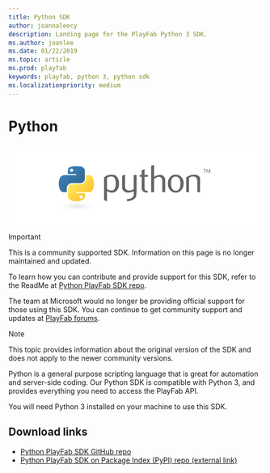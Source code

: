 ```yaml
---
title: Python SDK
author: joannaleecy
description: Landing page for the PlayFab Python 3 SDK.
ms.author: joanlee
ms.date: 01/22/2019
ms.topic: article
ms.prod: playfab
keywords: playfab, python 3, python sdk
ms.localizationpriority: medium
---
```


# Python

![Python](./media/Python1.png)

>[!Important]
>This is a community supported SDK. Information on this page is no longer maintained and updated.

To learn how you can contribute and provide support for this SDK, refer to the ReadMe at [Python PlayFab SDK repo](https://github.com/PlayFab/PythonSdk).

The team at Microsoft would no longer be providing official support for those using this SDK. You can continue to get community support and updates at [PlayFab forums](https://community.playfab.com/index.html).

>[!Note]
>This topic provides information about the original version of the SDK and does not apply to the newer community versions.

Python is a general purpose scripting language that is great for automation and server-side coding. Our Python SDK is compatible with Python 3, and provides everything you need to access the PlayFab API.

You will need Python 3 installed on your machine to use this SDK.

## Download links

- [Python PlayFab SDK GitHub repo](https://github.com/PlayFab/PythonSdk)
- [Python PlayFab SDK on Package Index (PyPI) repo (external link)](https://pypi.org/project/playfab/)

